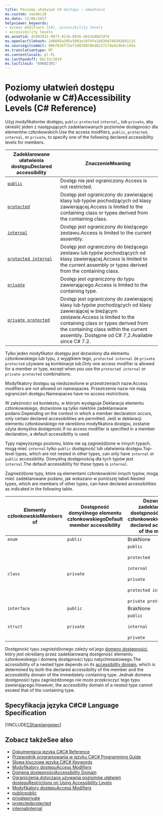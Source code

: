 ```yaml
---
title: Poziomy ułatwień C# dostępu — odwołanie
ms.custom: seodec18
ms.date: 12/06/2017
helpviewer_keywords:
- access modifiers [C#], accessibility levels
- accessibility levels
ms.assetid: dc083921-0073-413e-8936-a613e8bb7df4
ms.openlocfilehash: 2d6605a305e5003e19f4fe1dd260746302691215
ms.sourcegitcommit: 986f836f72ef10876878bd6217174e41464c145a
ms.translationtype: MT
ms.contentlocale: pl-PL
ms.lasthandoff: 08/19/2019
ms.locfileid: "69602391"
---
```

# <a name="accessibility-levels-c-reference"></a><span data-ttu-id="20b5b-102">Poziomy ułatwień dostępu (odwołanie w C#)</span><span class="sxs-lookup"><span data-stu-id="20b5b-102">Accessibility Levels (C# Reference)</span></span>

<span data-ttu-id="20b5b-103">Użyj modyfikatorów dostępu, `public` `protected` `internal`,, lub `private`, aby określić jeden z następujących zadeklarowanych poziomów dostępności dla elementów członkowskich.</span><span class="sxs-lookup"><span data-stu-id="20b5b-103">Use the access modifiers, `public`, `protected`, `internal`, or `private`, to specify one of the following declared accessibility levels for members.</span></span>  
  
|<span data-ttu-id="20b5b-104">Zadeklarowane ułatwienia dostępu</span><span class="sxs-lookup"><span data-stu-id="20b5b-104">Declared accessibility</span></span>|<span data-ttu-id="20b5b-105">Znaczenie</span><span class="sxs-lookup"><span data-stu-id="20b5b-105">Meaning</span></span>|  
|----------------------------|-------------|  
|[`public`](public.md)|<span data-ttu-id="20b5b-106">Dostęp nie jest ograniczony.</span><span class="sxs-lookup"><span data-stu-id="20b5b-106">Access is not restricted.</span></span>|  
|[`protected`](protected.md)|<span data-ttu-id="20b5b-107">Dostęp jest ograniczony do zawierającej klasy lub typów pochodzących od klasy zawierającej.</span><span class="sxs-lookup"><span data-stu-id="20b5b-107">Access is limited to the containing class or types derived from the containing class.</span></span>|  
|[`internal`](internal.md)|<span data-ttu-id="20b5b-108">Dostęp jest ograniczony do bieżącego zestawu.</span><span class="sxs-lookup"><span data-stu-id="20b5b-108">Access is limited to the current assembly.</span></span>|  
|[`protected internal`](protected-internal.md)|<span data-ttu-id="20b5b-109">Dostęp jest ograniczony do bieżącego zestawu lub typów pochodzących od klasy zawierającej.</span><span class="sxs-lookup"><span data-stu-id="20b5b-109">Access is limited to the current assembly or types derived from the containing class.</span></span>|  
|[`private`](private.md)|<span data-ttu-id="20b5b-110">Dostęp jest ograniczony do typu zawierającego.</span><span class="sxs-lookup"><span data-stu-id="20b5b-110">Access is limited to the containing type.</span></span>|  
|[`private protected`](private-protected.md)|<span data-ttu-id="20b5b-111">Dostęp jest ograniczony do zawierającej klasy lub typów pochodzących od klasy zawierającej w bieżącym zestawie.</span><span class="sxs-lookup"><span data-stu-id="20b5b-111">Access is limited to the containing class or types derived from the containing class within the current assembly.</span></span> <span data-ttu-id="20b5b-112">Dostępne od C# 7,2.</span><span class="sxs-lookup"><span data-stu-id="20b5b-112">Available since C# 7.2.</span></span> |  
  
 <span data-ttu-id="20b5b-113">Tylko jeden modyfikator dostępu jest dozwolony dla elementu członkowskiego lub typu, z wyjątkiem tego, `protected internal` że `private protected` używane są kombinacje lub.</span><span class="sxs-lookup"><span data-stu-id="20b5b-113">Only one access modifier is allowed for a member or type, except when you use the `protected internal` or `private protected` combinations.</span></span>  
  
 <span data-ttu-id="20b5b-114">Modyfikatory dostępu są niedozwolone w przestrzeniach nazw.</span><span class="sxs-lookup"><span data-stu-id="20b5b-114">Access modifiers are not allowed on namespaces.</span></span> <span data-ttu-id="20b5b-115">Przestrzenie nazw nie mają ograniczeń dostępu.</span><span class="sxs-lookup"><span data-stu-id="20b5b-115">Namespaces have no access restrictions.</span></span>  
  
 <span data-ttu-id="20b5b-116">W zależności od kontekstu, w którym występuje Deklaracja elementu członkowskiego, dozwolone są tylko niektóre zadeklarowane podano.</span><span class="sxs-lookup"><span data-stu-id="20b5b-116">Depending on the context in which a member declaration occurs, only certain declared accessibilities are permitted.</span></span> <span data-ttu-id="20b5b-117">Jeśli w deklaracji elementu członkowskiego nie określono modyfikatora dostępu, zostanie użyta domyślna dostępność.</span><span class="sxs-lookup"><span data-stu-id="20b5b-117">If no access modifier is specified in a member declaration, a default accessibility is used.</span></span>  
  
 <span data-ttu-id="20b5b-118">Typy najwyższego poziomu, które nie są zagnieżdżone w innych typach, mogą mieć `internal` tylko `public` dostępność lub ułatwienia dostępu.</span><span class="sxs-lookup"><span data-stu-id="20b5b-118">Top-level types, which are not nested in other types, can only have `internal` or `public` accessibility.</span></span> <span data-ttu-id="20b5b-119">Domyślną dostępnością dla tych typów jest `internal`.</span><span class="sxs-lookup"><span data-stu-id="20b5b-119">The default accessibility for these types is `internal`.</span></span>  
  
 <span data-ttu-id="20b5b-120">Zagnieżdżone typy, które są elementami członkowskimi innych typów, mogą mieć zadeklarowane podano, jak wskazano w poniższej tabeli.</span><span class="sxs-lookup"><span data-stu-id="20b5b-120">Nested types, which are members of other types, can have declared accessibilities as indicated in the following table.</span></span>  
  
|<span data-ttu-id="20b5b-121">Elementy członkowskie</span><span class="sxs-lookup"><span data-stu-id="20b5b-121">Members of</span></span>|<span data-ttu-id="20b5b-122">Dostępność domyślnego elementu członkowskiego</span><span class="sxs-lookup"><span data-stu-id="20b5b-122">Default member accessibility</span></span>|<span data-ttu-id="20b5b-123">Dozwolone zadeklarowane dostępność elementu członkowskiego</span><span class="sxs-lookup"><span data-stu-id="20b5b-123">Allowed declared accessibility of the member</span></span>|  
|----------------|----------------------------------|--------------------------------------------------|  
|`enum`|`public`|<span data-ttu-id="20b5b-124">Brak</span><span class="sxs-lookup"><span data-stu-id="20b5b-124">None</span></span>|  
|`class`|`private`|`public`<br /><br /> `protected`<br /><br /> `internal`<br /><br /> `private`<br /><br /> `protected internal` <br /><br />`private protected`|  
|`interface`|`public`|<span data-ttu-id="20b5b-125">Brak</span><span class="sxs-lookup"><span data-stu-id="20b5b-125">None</span></span>|  
|`struct`|`private`|`public`<br /><br /> `internal`<br /><br /> `private`|  
  
 <span data-ttu-id="20b5b-126">Dostępność typu zagnieżdżonego zależy od jego [domeny dostępności](./accessibility-domain.md), który jest określany przez zadeklarowaną dostępność elementu członkowskiego i domenę dostępności typu natychmiastowego.</span><span class="sxs-lookup"><span data-stu-id="20b5b-126">The accessibility of a nested type depends on its [accessibility domain](./accessibility-domain.md), which is determined by both the declared accessibility of the member and the accessibility domain of the immediately containing type.</span></span> <span data-ttu-id="20b5b-127">Jednak domena dostępności typu zagnieżdżonego nie może przekroczyć tego typu zawierającego.</span><span class="sxs-lookup"><span data-stu-id="20b5b-127">However, the accessibility domain of a nested type cannot exceed that of the containing type.</span></span>  
  
## <a name="c-language-specification"></a><span data-ttu-id="20b5b-128">Specyfikacja języka C#</span><span class="sxs-lookup"><span data-stu-id="20b5b-128">C# Language Specification</span></span>  
 [!INCLUDE[CSharplangspec](~/includes/csharplangspec-md.md)]  
  
## <a name="see-also"></a><span data-ttu-id="20b5b-129">Zobacz także</span><span class="sxs-lookup"><span data-stu-id="20b5b-129">See also</span></span>

- [<span data-ttu-id="20b5b-130">Dokumentacja języka C#</span><span class="sxs-lookup"><span data-stu-id="20b5b-130">C# Reference</span></span>](../index.md)
- [<span data-ttu-id="20b5b-131">Przewodnik programowania w języku C#</span><span class="sxs-lookup"><span data-stu-id="20b5b-131">C# Programming Guide</span></span>](../../programming-guide/index.md)
- [<span data-ttu-id="20b5b-132">Słowa kluczowe języka C#</span><span class="sxs-lookup"><span data-stu-id="20b5b-132">C# Keywords</span></span>](./index.md)
- [<span data-ttu-id="20b5b-133">Modyfikatory dostępu</span><span class="sxs-lookup"><span data-stu-id="20b5b-133">Access Modifiers</span></span>](./access-modifiers.md)
- [<span data-ttu-id="20b5b-134">Domena dostępności</span><span class="sxs-lookup"><span data-stu-id="20b5b-134">Accessibility Domain</span></span>](./accessibility-domain.md)
- [<span data-ttu-id="20b5b-135">Ograniczenia dotyczące używania poziomów ułatwień dostępu</span><span class="sxs-lookup"><span data-stu-id="20b5b-135">Restrictions on Using Accessibility Levels</span></span>](./restrictions-on-using-accessibility-levels.md)
- [<span data-ttu-id="20b5b-136">Modyfikatory dostępu</span><span class="sxs-lookup"><span data-stu-id="20b5b-136">Access Modifiers</span></span>](../../programming-guide/classes-and-structs/access-modifiers.md)
- [<span data-ttu-id="20b5b-137">public</span><span class="sxs-lookup"><span data-stu-id="20b5b-137">public</span></span>](./public.md)
- [<span data-ttu-id="20b5b-138">private</span><span class="sxs-lookup"><span data-stu-id="20b5b-138">private</span></span>](./private.md)
- [<span data-ttu-id="20b5b-139">protected</span><span class="sxs-lookup"><span data-stu-id="20b5b-139">protected</span></span>](./protected.md)
- [<span data-ttu-id="20b5b-140">internal</span><span class="sxs-lookup"><span data-stu-id="20b5b-140">internal</span></span>](./internal.md)
